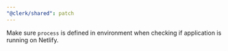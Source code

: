 ```yaml
---
"@clerk/shared": patch
---
```


Make sure `process` is defined in environment when checking if application is running on Netlify.
